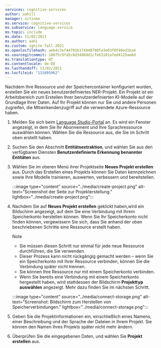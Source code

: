 ```yaml
---
services: cognitive-services
author: aahill
manager: nitinme
ms.service: cognitive-services
ms.subservice: language-service
ms.topic: include
ms.date: 11/02/2021
ms.author: aahi
ms.custom: ignite-fall-2021
ms.openlocfilehash: aeb4c7ef44791b174940790fa3e03f0f40ed1ba4
ms.sourcegitcommit: 106f5c9fa5c6d3498dd1cfe63181a7ed4125ae6d
ms.translationtype: HT
ms.contentlocale: de-DE
ms.lasthandoff: 11/02/2021
ms.locfileid: "131095962"
---
```

Nachdem Ihre Ressource und der Speichercontainer konfiguriert wurden, erstellen Sie ein neues benutzerdefiniertes NER-Projekt. Ein Projekt ist ein Arbeitsbereich zum Erstellen Ihrer benutzerdefinierten KI-Modelle auf der Grundlage Ihrer Daten. Auf Ihr Projekt können nur Sie und andere Personen zugreifen, die Mitwirkendenzugriff auf die verwendete Azure-Ressource haben.

1. Melden Sie sich beim [Language Studio-Portal](https://aka.ms/languageStudio) an. Es wird ein Fenster angezeigt, in dem Sie Ihr Abonnement und Ihre Sprachressource auswählen können. Wählen Sie die Ressource aus, die Sie im Schritt oben erstellt haben. 

2. Suchen Sie den Abschnitt **Entitätsextraktion**, und wählen Sie aus den verfügbaren Diensten **Benutzerdefinierte Erkennung benannter Entitäten** aus.

3. Wählen Sie im oberen Menü ihrer Projektseite **Neues Projekt erstellen** aus. Durch das Erstellen eines Projekts können Sie Daten kennzeichnen sowie Ihre Modelle trainieren, auswerten, verbessern und bereitstellen. 

    
    :::image type="content" source="../media/create-project.png" alt-text="Screenshot der Seite zur Projekterstellung." lightbox="../media/create-project.png":::


4.  Nachdem Sie auf **Neues Projekt erstellen** geklickt haben,wird ein Bildschirm angezeigt, auf dem Sie eine Verbindung mit Ihrem Speicherkonto herstellen können. Wenn Sie Ihr Speicherkonto nicht finden können, vergewissern Sie sich, dass Sie anhand der oben beschriebenen Schritte eine Ressource erstellt haben. 

    >[!NOTE]
    > * Sie müssen diesen Schritt nur einmal für jede neue Ressource durchführen, die Sie verwenden. 
    > * Dieser Prozess kann nicht rückgängig gemacht werden – wenn Sie ein Speicherkonto mit Ihrer Ressource verbinden, können Sie die Verbindung später nicht trennen.
    > * Sie können Ihre Ressource nur mit einem Speicherkonto verbinden.
    > * Wenn Sie bereits eine Verbindung mit einem Speicherkonto hergestellt haben, wird stattdessen der Bildschirm **Projekttyp auswählen** angezeigt. Mehr dazu finden Sie im nächsten Schritt.
    
    :::image type="content" source="../media/connect-storage.png" alt-text="Screenshot: Bildschirm zum Herstellen von Speicherverbindungen." lightbox="../media/connect-storage.png":::

<!--If you're using a preexisting resource, see [creating Azure resources](../concepts/use-azure-resources.md). When you are done, select **Next**.--> 

5. Geben Sie die Projektinformationen ein, einschließlich eines Namens, einer Beschreibung und der Sprache der Dateien in Ihrem Projekt. Sie können den Namen Ihres Projekts später nicht mehr ändern. 

6. Überprüfen Sie die eingegebenen Daten, und wählen Sie **Projekt erstellen** aus.
